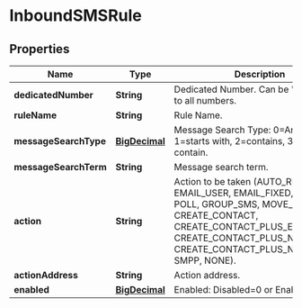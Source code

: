 
# InboundSMSRule

## Properties
Name | Type | Description | Notes
------------ | ------------- | ------------- | -------------
**dedicatedNumber** | **String** | Dedicated Number. Can be &#39;*&#39; to apply to all numbers. | 
**ruleName** | **String** | Rule Name. | 
**messageSearchType** | [**BigDecimal**](BigDecimal.md) | Message Search Type: 0&#x3D;Any message, 1&#x3D;starts with, 2&#x3D;contains, 3&#x3D;does not contain. | 
**messageSearchTerm** | **String** | Message search term. | 
**action** | **String** | Action to be taken (AUTO_REPLY, EMAIL_USER, EMAIL_FIXED, URL, SMS, POLL, GROUP_SMS, MOVE_CONTACT, CREATE_CONTACT, CREATE_CONTACT_PLUS_EMAIL, CREATE_CONTACT_PLUS_NAME_EMAIL CREATE_CONTACT_PLUS_NAME, SMPP, NONE). | 
**actionAddress** | **String** | Action address. | 
**enabled** | [**BigDecimal**](BigDecimal.md) | Enabled: Disabled&#x3D;0 or Enabled&#x3D;1. | 



